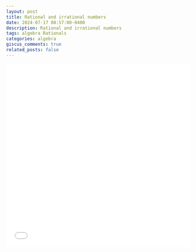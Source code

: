 ```yaml
---
layout: post
title: Rational and irrational numbers
date: 2024-07-17 08:57:00-0400
description: Rational and irrational numbers
tags: algebra Rationals
categories: algebra
giscus_comments: true
related_posts: false
---
```


<iframe src="{{ site.baseurl }}/assets/pdf/Algebra/Rationals.pdf" width="100%" height="500" frameborder="no" border="0" marginwidth="0" marginheight="0"></iframe>